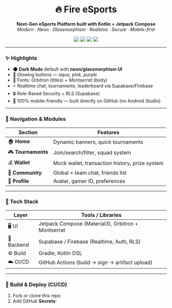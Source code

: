 <h1 align="center">🔥 Fire eSports</h1>

<p align="center">
  <b>Next-Gen eSports Platform built with Kotlin + Jetpack Compose</b><br>
  <i>Modern · Neon · Glassmorphism · Realtime · Secure · Mobile-first</i>
</p>

<p align="center">
  <img src="https://img.shields.io/badge/Kotlin-2.2+-aqua?logo=kotlin&logoColor=white&style=for-the-badge"/>
  <img src="https://img.shields.io/badge/Jetpack%20Compose-Material3-pink?logo=android&logoColor=white&style=for-the-badge"/>
  <img src="https://img.shields.io/badge/Supabase-Firebase-purple?logo=supabase&logoColor=white&style=for-the-badge"/>
  <img src="https://img.shields.io/badge/CI/CD-GitHub%20Actions-blue?logo=githubactions&logoColor=white&style=for-the-badge"/>
</p>

---

### ✨ Highlights

- 🌑 **Dark Mode** default with **neon/glassmorphism UI**
- 💫 Glowing buttons — *aqua, pink, purple*  
- 🪩 Fonts: *Orbitron* (titles) + *Montserrat* (body)
- ⚡ Realtime chat, tournaments, leaderboard via Supabase/Firebase
- 🔒 Role-Based Security + RLS (Supabase)
- 📱 100% mobile-friendly — built directly on GitHub (no Android Studio)

---

### 🧭 Navigation & Modules

| Section | Features |
|----------|-----------|
| 🏠 **Home** | Dynamic banners, quick tournaments |
| 🎮 **Tournaments** | Join/search/filter, squad system |
| 💰 **Wallet** | Mock wallet, transaction history, prize system |
| 💬 **Community** | Global + team chat, friends list |
| 👤 **Profile** | Avatar, gamer ID, preferences |

---

### 🧱 Tech Stack

| Layer | Tools / Libraries |
|--------|------------------|
| 🖥️ UI | Jetpack Compose (Material3), Orbitron + Montserrat |
| 🔌 Backend | Supabase / Firebase (Realtime, Auth, RLS) |
| ⚙️ Build | Gradle, Kotlin DSL |
| ☁️ CI/CD | GitHub Actions (build → sign → artifact upload) |

---

### 🚀 Build & Deploy (CI/CD)

1. Fork or clone this repo  
2. Add GitHub **Secrets**:
